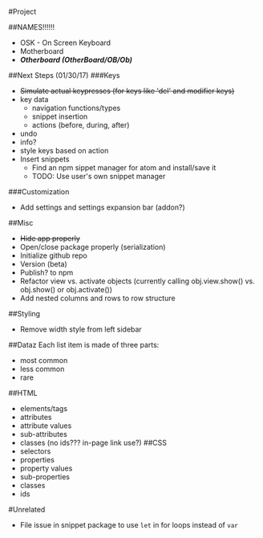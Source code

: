 #Project

##NAMES!!!!!!
- OSK - On Screen Keyboard
- Motherboard
- ***Otherboard (OtherBoard/OB/Ob)***

##Next Steps (01/30/17)
###Keys
- ~~Simulate actual keypresses (for keys like 'del' and modifier keys)~~
- key data
  - navigation functions/types
  - snippet insertion
  - actions (before, during, after)
- undo
- info?
- style keys based on action
- Insert snippets
  - Find an npm sippet manager for atom and install/save it
  - TODO: Use user's own snippet manager

###Customization
- Add settings and settings expansion bar (addon?)

##Misc
- ~~Hide app properly~~
- Open/close package properly (serialization)
- Initialize github repo
- Version (beta)
- Publish? to npm
- Refactor view vs. activate objects (currently calling obj.view.show() vs. obj.show() or obj.activate())
- Add nested columns and rows to row structure

##Styling
- Remove width style from left sidebar

##Dataz
Each list item is made of three parts:
- most common
- less common
- rare

##HTML
- elements/tags
- attributes
- attribute values
- sub-attributes
- classes (no ids??? in-page link use?)
##CSS
- selectors
- properties
- property values
- sub-properties
- classes
- ids

#Unrelated
- File issue in snippet package to use `let` in for loops instead of `var`
